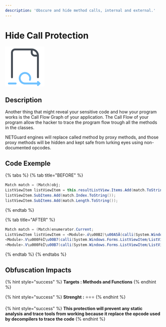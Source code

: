 ```yaml
---
description: 'Obscure and hide method calls, internal and external.'
---
```


# Hide Call Protection

![](../.gitbook/assets/hidecall.png)

## Description

Another thing that might reveal your sensitive code and how your program works is the Call Flow Graph of your application. The Call Flow of your program allow the hacker to trace the program flow trough all the methods in the classes.

NETGuard engines will replace called method by proxy methods, and those proxy methods will be hidden and kept safe from lurking eyes using non-documented opcodes.

## Code Exemple

{% tabs %}
{% tab title="BEFORE" %}
```csharp
Match match = (Match)obj;
ListViewItem listViewItem = this.resultListView.Items.Add(match.ToString());
listViewItem.SubItems.Add(match.Index.ToString());
listViewItem.SubItems.Add(match.Length.ToString());
```
{% endtab %}

{% tab title="AFTER" %}
```csharp
Match match = (Match)enumerator.Current;
ListViewItem listViewItem = <Module>.ó\u00B2)\u00A5Ä(calli(System.Windows.Forms.ListView/ListViewItemCollection(), this.resultListView, <Module>.CrossAppDomainData[39]), <Module>.Ï\u0091\u00A5Hÿ(match));
<Module>.V\u000FèÌ\u00B7(calli(System.Windows.Forms.ListViewItem/ListViewSubItemCollection(), listViewItem, <Module>.CrossAppDomainData[44]), calli(System.Int32(), match, <Module>.CrossAppDomainData[45]).ToString());
<Module>.V\u000FèÌ\u00B7(calli(System.Windows.Forms.ListViewItem/ListViewSubItemCollection(), listViewItem, <Module>.CrossAppDomainData[44]), calli(System.Int32(), match, <Module>.CrossAppDomainData[46]).ToString());
```
{% endtab %}
{% endtabs %}

## Obfuscation Impacts

{% hint style="success" %}
**Targets : Methods and Functions**
{% endhint %}

{% hint style="success" %}
**Strenght :** ⭐⭐⭐
{% endhint %}

{% hint style="success" %}
**This protection will prevent any static analysis and trace tools from working because it replace the opcode used by decompilers to trace the code**
{% endhint %}

